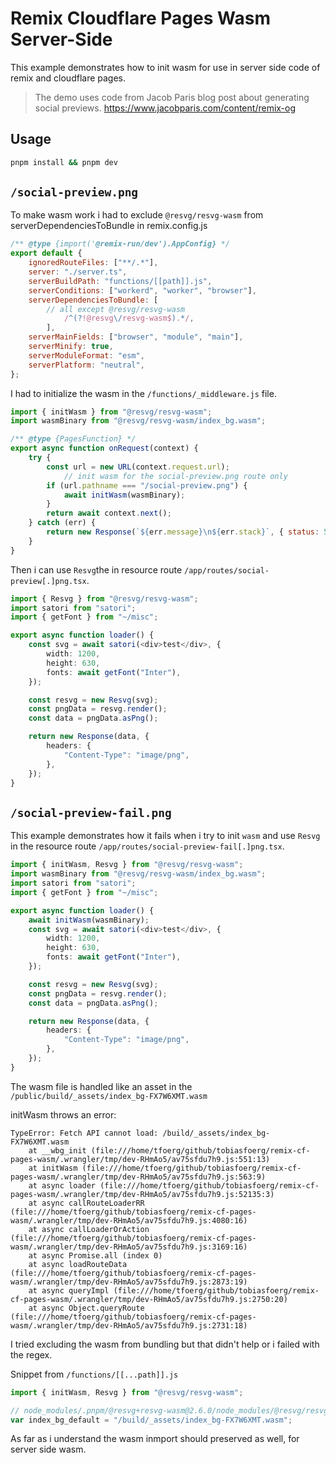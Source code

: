 # Remix Cloudflare Pages Wasm Server-Side

This example demonstrates how to init wasm for use in server side code of remix and cloudflare pages.

> The demo uses code from Jacob Paris blog post about generating social previews.
> https://www.jacobparis.com/content/remix-og

## Usage

```bash
pnpm install && pnpm dev
```

## `/social-preview.png`

To make wasm work i had to exclude `@resvg/resvg-wasm` from serverDependenciesToBundle in remix.config.js
```js
/** @type {import('@remix-run/dev').AppConfig} */
export default {
	ignoredRouteFiles: ["**/.*"],
	server: "./server.ts",
	serverBuildPath: "functions/[[path]].js",
	serverConditions: ["workerd", "worker", "browser"],
	serverDependenciesToBundle: [
		// all except @resvg/resvg-wasm
        	/^(?!@resvg\/resvg-wasm$).*/,
    	],
	serverMainFields: ["browser", "module", "main"],
	serverMinify: true,
	serverModuleFormat: "esm",
	serverPlatform: "neutral",
};

```

I had to initialize the wasm in the `/functions/_middleware.js` file.
    
```js
import { initWasm } from "@resvg/resvg-wasm";
import wasmBinary from "@resvg/resvg-wasm/index_bg.wasm";

/** @type {PagesFunction} */
export async function onRequest(context) {
	try {
		const url = new URL(context.request.url);
        	// init wasm for the social-preview.png route only
		if (url.pathname === "/social-preview.png") {
			await initWasm(wasmBinary);
		}
		return await context.next();
	} catch (err) {
		return new Response(`${err.message}\n${err.stack}`, { status: 500 });
	}
}
```

Then i can use `Resvg`the in resource route `/app/routes/social-preview[.]png.tsx`.

```ts
import { Resvg } from "@resvg/resvg-wasm";
import satori from "satori";
import { getFont } from "~/misc";

export async function loader() {
	const svg = await satori(<div>test</div>, {
		width: 1200,
		height: 630,
		fonts: await getFont("Inter"),
	});

	const resvg = new Resvg(svg);
	const pngData = resvg.render();
	const data = pngData.asPng();

	return new Response(data, {
		headers: {
			"Content-Type": "image/png",
		},
	});
}
```

## `/social-preview-fail.png`

This example demonstrates how it fails when i try to init `wasm` and use `Resvg` in the resource route `/app/routes/social-preview-fail[.]png.tsx`.

```ts
import { initWasm, Resvg } from "@resvg/resvg-wasm";
import wasmBinary from "@resvg/resvg-wasm/index_bg.wasm";
import satori from "satori";
import { getFont } from "~/misc";

export async function loader() {
	await initWasm(wasmBinary);
	const svg = await satori(<div>test</div>, {
		width: 1200,
		height: 630,
		fonts: await getFont("Inter"),
	});

	const resvg = new Resvg(svg);
	const pngData = resvg.render();
	const data = pngData.asPng();

	return new Response(data, {
		headers: {
			"Content-Type": "image/png",
		},
	});
}
```

The wasm file is handled like an asset in the `/public/build/_assets/index_bg-FX7W6XMT.wasm`

initWasm throws an error:
```console
TypeError: Fetch API cannot load: /build/_assets/index_bg-FX7W6XMT.wasm
    at __wbg_init (file:///home/tfoerg/github/tobiasfoerg/remix-cf-pages-wasm/.wrangler/tmp/dev-RHmAo5/av75sfdu7h9.js:551:13)
    at initWasm (file:///home/tfoerg/github/tobiasfoerg/remix-cf-pages-wasm/.wrangler/tmp/dev-RHmAo5/av75sfdu7h9.js:563:9)
    at async loader (file:///home/tfoerg/github/tobiasfoerg/remix-cf-pages-wasm/.wrangler/tmp/dev-RHmAo5/av75sfdu7h9.js:52135:3)
    at async callRouteLoaderRR (file:///home/tfoerg/github/tobiasfoerg/remix-cf-pages-wasm/.wrangler/tmp/dev-RHmAo5/av75sfdu7h9.js:4080:16)
    at async callLoaderOrAction (file:///home/tfoerg/github/tobiasfoerg/remix-cf-pages-wasm/.wrangler/tmp/dev-RHmAo5/av75sfdu7h9.js:3169:16)
    at async Promise.all (index 0)
    at async loadRouteData (file:///home/tfoerg/github/tobiasfoerg/remix-cf-pages-wasm/.wrangler/tmp/dev-RHmAo5/av75sfdu7h9.js:2873:19)
    at async queryImpl (file:///home/tfoerg/github/tobiasfoerg/remix-cf-pages-wasm/.wrangler/tmp/dev-RHmAo5/av75sfdu7h9.js:2750:20)
    at async Object.queryRoute (file:///home/tfoerg/github/tobiasfoerg/remix-cf-pages-wasm/.wrangler/tmp/dev-RHmAo5/av75sfdu7h9.js:2731:18)
```

I tried excluding the wasm from bundling but that didn't help or i failed with the regex.  

Snippet from `/functions/[[...path]].js`
```js
import { initWasm, Resvg } from "@resvg/resvg-wasm";

// node_modules/.pnpm/@resvg+resvg-wasm@2.6.0/node_modules/@resvg/resvg-wasm/index_bg.wasm
var index_bg_default = "/build/_assets/index_bg-FX7W6XMT.wasm";
```

As far as i understand the wasm inmport should preserved as well, for server side wasm.
